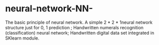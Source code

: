 # neural-network-NN-
The basic principle of neural network. A simple 2 * 2 * 1neural network structure just for 0, 1 prediction ; Handwritten numerals recognition (classification) neural network; Handwritten digital data set integrated in SKlearn module.
